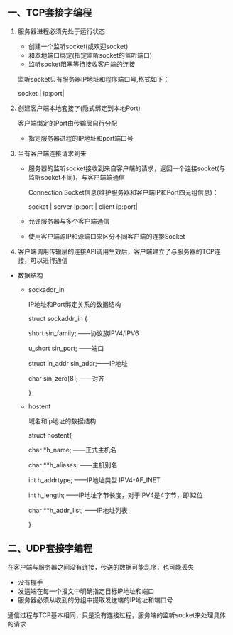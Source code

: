 ## 一、TCP套接字编程

1. 服务器进程必须先处于运行状态

   - 创建一个监听socket(或欢迎socket)
   - 和本地端口绑定(指定监听socket的监听端口)
   - 监听socket阻塞等待接收客户端的连接

   监听socket只有服务器IP地址和程序端口号,格式如下：

   socket | ip:port|

2. 创建客户端本地套接字(隐式绑定到本地Port)

   客户端绑定的Port由传输层自行分配

   - 指定服务器进程的IP地址和port端口号

3. 当有客户端连接请求到来

   - 服务器的监听socket接收到来自客户端的请求，返回一个连接socket(与监听socket不同)，与客户端端通信

     Connection Socket信息(维护服务器和客户端IP和Port四元组信息)：

     socket | server ip:port | client ip:port|

   - 允许服务器与多个客户端通信

   - 使用客户端源IP和源端口来区分不同客户端的连接Socket

4. 客户端调用传输层的连接API调用生效后，客户端建立了与服务器的TCP连接，可以进行通信

- 数据结构

  - sockaddr_in

    IP地址和Port绑定关系的数据结构

    struct sockaddr_in {

    short sin_family;  ——协议族IPV4/IPV6

    u_short  sin_port;  ——端口

    struct in_addr sin_addr;——IP地址

    char sin_zero[8]; ——对齐

    }

  - hostent

    域名和ip地址的数据结构

    struct hostent{

    char *h_name; ——正式主机名

    char **h_aliases; ——主机别名

    int h_addrtype; ——IP地址类型 IPV4-AF_INET

    int h_length; ——IP地址字节长度，对于IPV4是4字节，即32位

    char **h_addr_list; ——IP地址列表

    }

## 二、UDP套接字编程

在客户端与服务器之间没有连接，传送的数据可能乱序，也可能丢失

- 没有握手
- 发送端在每一个报文中明确指定目标IP地址和端口
- 服务器必须从收到的分组中提取发送端的IP地址和端口号

通信过程与TCP基本相同，只是没有连接过程，服务端的监听socket来处理具体的请求